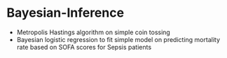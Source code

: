 # Bayesian-Inference
- Metropolis Hastings algorithm on simple coin tossing 
- Bayesian logistic regression to fit simple model on predicting mortality rate based on SOFA scores for Sepsis patients
